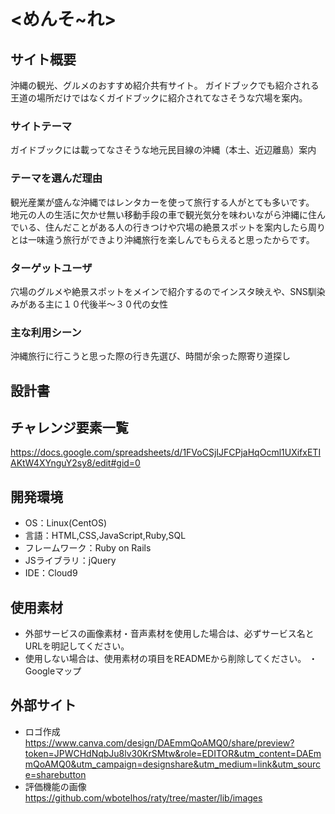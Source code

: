 # <めんそ~れ>

## サイト概要
沖縄の観光、グルメのおすすめ紹介共有サイト。
ガイドブックでも紹介される王道の場所だけではなくガイドブックに紹介されてなさそうな穴場を案内。

### サイトテーマ
ガイドブックには載ってなさそうな地元民目線の沖縄（本土、近辺離島）案内

### テーマを選んだ理由
観光産業が盛んな沖縄ではレンタカーを使って旅行する人がとても多いです。
地元の人の生活に欠かせ無い移動手段の車で観光気分を味わいながら沖縄に住んでいる、住んだことがある人の行きつけや穴場の絶景スポットを案内したら周りとは一味違う旅行ができより沖縄旅行を楽しんでもらえると思ったからです。
### ターゲットユーザ
穴場のグルメや絶景スポットをメインで紹介するのでインスタ映えや、SNS馴染みがある主に１０代後半〜３０代の女性

### 主な利用シーン
沖縄旅行に行こうと思った際の行き先選び、時間が余った際寄り道探し

## 設計書


## チャレンジ要素一覧
https://docs.google.com/spreadsheets/d/1FVoCSjIJFCPjaHqOcml1UXifxETIAKtW4XYnguY2sy8/edit#gid=0

## 開発環境
- OS：Linux(CentOS)
- 言語：HTML,CSS,JavaScript,Ruby,SQL
- フレームワーク：Ruby on Rails
- JSライブラリ：jQuery
- IDE：Cloud9

## 使用素材
- 外部サービスの画像素材・音声素材を使用した場合は、必ずサービス名とURLを明記してください。
- 使用しない場合は、使用素材の項目をREADMEから削除してください。
・Googleマップ
## 外部サイト
- ロゴ作成　https://www.canva.com/design/DAEmmQoAMQ0/share/preview?token=JPWCHdNqbJu8lv30KrSMtw&role=EDITOR&utm_content=DAEmmQoAMQ0&utm_campaign=designshare&utm_medium=link&utm_source=sharebutton
- 評価機能の画像　https://github.com/wbotelhos/raty/tree/master/lib/images

